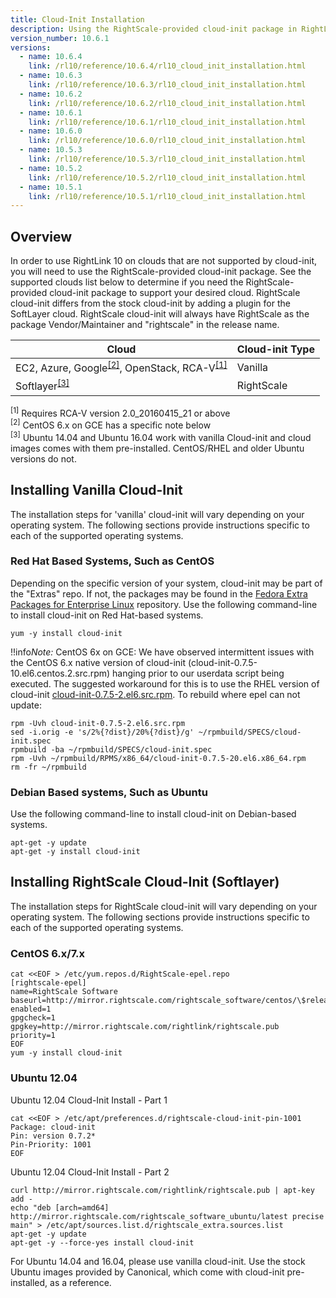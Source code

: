 ```yaml
---
title: Cloud-Init Installation
description: Using the RightScale-provided cloud-init package in RightLink 10.
version_number: 10.6.1
versions:
  - name: 10.6.4
    link: /rl10/reference/10.6.4/rl10_cloud_init_installation.html
  - name: 10.6.3
    link: /rl10/reference/10.6.3/rl10_cloud_init_installation.html
  - name: 10.6.2
    link: /rl10/reference/10.6.2/rl10_cloud_init_installation.html
  - name: 10.6.1
    link: /rl10/reference/10.6.1/rl10_cloud_init_installation.html
  - name: 10.6.0
    link: /rl10/reference/10.6.0/rl10_cloud_init_installation.html
  - name: 10.5.3
    link: /rl10/reference/10.5.3/rl10_cloud_init_installation.html
  - name: 10.5.2
    link: /rl10/reference/10.5.2/rl10_cloud_init_installation.html
  - name: 10.5.1
    link: /rl10/reference/10.5.1/rl10_cloud_init_installation.html
---
```


## Overview

In order to use RightLink 10 on clouds that are not supported by cloud-init, you will need to use the RightScale-provided cloud-init package. See the supported clouds list below to determine if you need the RightScale-provided cloud-init package to support your desired cloud. RightScale cloud-init differs from the stock cloud-init by adding a plugin for the SoftLayer cloud. RightScale cloud-init will always have RightScale as the package Vendor/Maintainer and "rightscale" in the release name.

| Cloud | Cloud-init Type |
| ----- | --------------- |
| EC2, Azure, Google<sup><a href="#fn2">[2]</a></sup>, OpenStack, RCA-V<sup><a href="#fn1">[1]</a></sup> | Vanilla |
| Softlayer<sup><a href="#fn3">[3]</a></sup> | RightScale |
<sup><a name="fn1">[1]</a></sup> Requires RCA-V version 2.0_20160415_21 or above<br>
<sup><a name="fn2">[2]</a></sup> CentOS 6.x on GCE has a specific note below<br>
<sup><a name="fn3">[3]</a></sup> Ubuntu 14.04 and Ubuntu 16.04 work with vanilla Cloud-init and cloud images comes with them pre-installed. CentOS/RHEL and older Ubuntu versions do not.

## Installing Vanilla Cloud-Init

The installation steps for 'vanilla' cloud-init will vary depending on your operating system. The following sections provide instructions specific to each of the supported operating systems.

### Red Hat Based Systems, Such as CentOS
Depending on the specific version of your system, cloud-init may be part of the "Extras" repo. If not, the packages may be found in the [Fedora Extra Packages for Enterprise Linux](https://fedoraproject.org/wiki/EPEL) repository. Use the following command-line to install cloud-init on Red Hat-based systems.

  ~~~
  yum -y install cloud-init
  ~~~
  
!!info*Note:* CentOS 6x on GCE: We have observed intermittent issues with the CentOS 6.x native version of cloud-init (cloud-init-0.7.5-10.el6.centos.2.src.rpm) hanging prior to our userdata script being executed. The suggested workaround for this is to use the RHEL version of cloud-init [cloud-init-0.7.5-2.el6.src.rpm](http://ftp.redhat.com/pub/redhat/linux/enterprise/6Server/en/RH-COMMON/SRPMS/cloud-init-0.7.5-2.el6.src.rpm). To rebuild where epel can not update:
  ~~~
  rpm -Uvh cloud-init-0.7.5-2.el6.src.rpm
  sed -i.orig -e 's/2%{?dist}/20%{?dist}/g' ~/rpmbuild/SPECS/cloud-init.spec
  rpmbuild -ba ~/rpmbuild/SPECS/cloud-init.spec
  rpm -Uvh ~/rpmbuild/RPMS/x86_64/cloud-init-0.7.5-20.el6.x86_64.rpm
  rm -fr ~/rpmbuild
  ~~~

### Debian Based systems, Such as Ubuntu

Use the following command-line to install cloud-init on Debian-based systems.
  ~~~
  apt-get -y update
  apt-get -y install cloud-init
  ~~~

## Installing RightScale Cloud-Init (Softlayer)

The installation steps for RightScale cloud-init will vary depending on your operating system. The following sections provide instructions specific to each of the supported operating systems.

### CentOS 6.x/7.x

  ~~~
  cat <<EOF > /etc/yum.repos.d/RightScale-epel.repo
  [rightscale-epel]
  name=RightScale Software
  baseurl=http://mirror.rightscale.com/rightscale_software/centos/\$releasever/x86_64/archive/latest/
  enabled=1
  gpgcheck=1
  gpgkey=http://mirror.rightscale.com/rightlink/rightscale.pub
  priority=1
  EOF
  yum -y install cloud-init
  ~~~

### Ubuntu 12.04


Ubuntu 12.04 Cloud-Init Install - Part 1

  ~~~
  cat <<EOF > /etc/apt/preferences.d/rightscale-cloud-init-pin-1001
  Package: cloud-init
  Pin: version 0.7.2*
  Pin-Priority: 1001
  EOF
  ~~~

Ubuntu 12.04 Cloud-Init Install - Part 2

  ~~~
  curl http://mirror.rightscale.com/rightlink/rightscale.pub | apt-key add -
  echo "deb [arch=amd64] http://mirror.rightscale.com/rightscale_software_ubuntu/latest precise main" > /etc/apt/sources.list.d/rightscale_extra.sources.list
  apt-get -y update
  apt-get -y --force-yes install cloud-init
  ~~~

For Ubuntu 14.04 and 16.04, please use vanilla cloud-init. Use the stock Ubuntu images provided by Canonical, which come with cloud-init pre-installed, as a reference.
